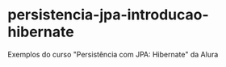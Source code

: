 # persistencia-jpa-introducao-hibernate
Exemplos do curso "Persistência com JPA: Hibernate" da Alura
